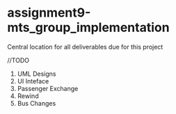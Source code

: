 # assignment9-mts_group_implementation
Central location for all deliverables due for this project 

//TODO
1. UML Designs
2. UI Inteface
3. Passenger Exchange
4. Rewind
5. Bus Changes
